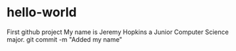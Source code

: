 # hello-world
First github project
My name is Jeremy Hopkins a Junior Computer Science major.
git commit -m "Added my name"
